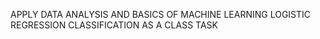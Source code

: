 APPLY DATA ANALYSIS AND BASICS OF MACHINE LEARNING  LOGISTIC REGRESSION CLASSIFICATION AS A CLASS  TASK